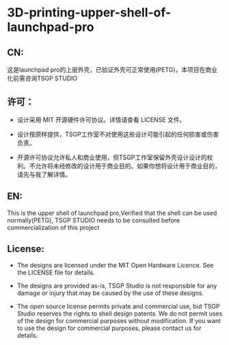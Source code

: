 # 3D-printing-upper-shell-of-launchpad-pro

## CN:
这是launchpad pro的上层外壳，已验证外壳可正常使用(PETG)，本项目在商业化前需咨询TSGP STUDIO

## 许可：
* 设计采用 MIT 开源硬件许可协议。详情请查看 LICENSE 文件。

* 设计按原样提供，TSGP工作室不对使用这些设计可能引起的任何损害或伤害负责。

* 开源许可协议允许私人和商业使用，但TSGP工作室保留外壳设计设计的权利。不允许将未经修改的设计用于商业目的。如果你想将设计用于商业目的，请先与我了解详情。

## EN:
This is the upper shell of launchpad pro,Verified that the shell can be used normally(PETG), TSGP STUDIO needs to be consulted before commercialization of this project

## License:

* The designs are licensed under the MIT Open Hardware Licence. See the LICENSE file for details.

* The designs are provided as-is, TSGP Studio is not responsible for any damage or injury that may be caused by the use of these designs.

* The open source license permits private and commercial use, but TSGP Studio reserves the rights to shell design patents. We do not permit uses of the design for commercial purposes without modification. If you want to use the design for commercial purposes, please contact us for details.
